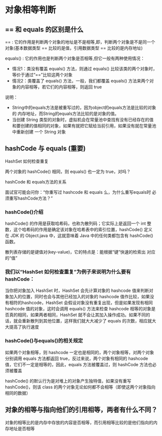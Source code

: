 # 对象相等判断

## == 和 equals 的区别是什么

== : 它的作用是判断两个对象的地址是不是相等,即，判断两个对象是不是同一个对象(基本数据类型 == 比较的是值，引用数据类型 == 比较的是内存地址) 

equals() : 它的作用也是判断两个对象是否相等,但它一般有两种使用情况： 

- 情况1：类没有覆盖 equals() 方法，则通过 equals() 比较该类的两个对象时， 等价于通过“==”比较这两个对象
- 情况2：类覆盖了 equals() 方法，一般，我们都覆盖 equals() 方法来两个对象的内容相等，若它们的内容相等，则返回 true 


说明： 

- String中的equals方法是被重写过的，因为object的equals方法是比较的对象的 内存地址，而String的equals方法比较的是对象的值。 
- 当创建 String 类型的对象时，虚拟机会在常量池中查找有没有已经存在的值和要创建的值相同的对象，如果有就把它赋给当前引用，如果没有就在常量池中重新创建 一个 String 对象

## hashCode 与 equals (重要) 

HashSet 如何检查重复 

两个对象的 hashCode() 相同，则 equals() 也一定为 true，对吗？ 

hashCode 和 equals方法的关系 

面试官可能会问你：“你重写过 hashcode 和 equals 么，为什么重写equals时 必须重写hashCode方法？”

### hashCode()介绍 

hashCode() 的作用是获取哈希码，也称为散列码；它实际上是返回一个 int 整 数，这个哈希码的作用是确定该对象在哈希表中的索引位置，hashCode() 定义 在 JDK 的 Object.java 中，这就意味着 Java 中的任何类都包含有 hashCode() 函数。 

散列表存储的是键值对(key-value)，它的特点是：能根据“键”快速的检索出 对应的“值”

### 我们以“HashSet 如何检查重复”为例子来说明为什么要有 hashCode： 

当你把对象加入 HashSet 时，HashSet 会先计算对象的 hashcode 值来判断对 象加入的位置，同时也会与其他已经加入的对象的 hashcode 值作比较，如果没有相符的hashcode，HashSet 会假设对象没有重复出现，但是如果发现有相同 hashcode 值的对象，这时会调用 equals() 方法来检查 hashcode 相等的对象是否真的相同，如果两者相同，HashSet 就不会让其加入操作成功。如果不同的话，就会重新散列到其他位置，这样我们就大大减少了 equals 的次数，相应就大大提高了执行速度

### hashCode()与equals()的相关规定 

如果两个对象相等，则 hashcode 一定也是相同的，两个对象相等，对两个对象分别调用 equals 方法都返回 true，反过来说，两个对象有相同的 hashcode 值，它们不一定是相等的，因此，equals 方法被覆盖过，则 hashCode 方法也必须被覆盖 

hashCode() 的默认行为是对堆上的对象产生独特值，如果没有重写 hashCode()，则该 class 的两个对象无论如何都不会相等（即使这两个对象指向相同的数据）

## 对象的相等与指向他们的引用相等，两者有什么不同？ 

对象的相等比的是内存中存放的内容是否相等，而引用相等比较的是他们指向的内存地址是否相等